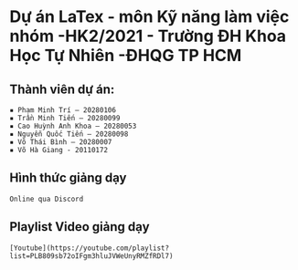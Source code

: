 # Dự án LaTex - môn Kỹ năng làm việc nhóm -HK2/2021 - Trường ĐH Khoa Học Tự Nhiên -ĐHQG TP HCM
## Thành viên dự án:
    ▪ Phạm Minh Trí – 20280106
    ▪ Trần Minh Tiến – 20280099
    ▪ Cao Huỳnh Anh Khoa – 20280053
    ▪ Nguyễn Quốc Tiến – 20280098
    ▪ Võ Thái Bình – 20280007
    ▪ Võ Hà Giang - 20110172
    
## Hình thức giảng dạy
    Online qua Discord

## Playlist Video giảng dạy
    [Youtube](https://youtube.com/playlist?list=PLB809sb72oIFgm3hluJVWeUnyRMZfRDl7)
    
   
